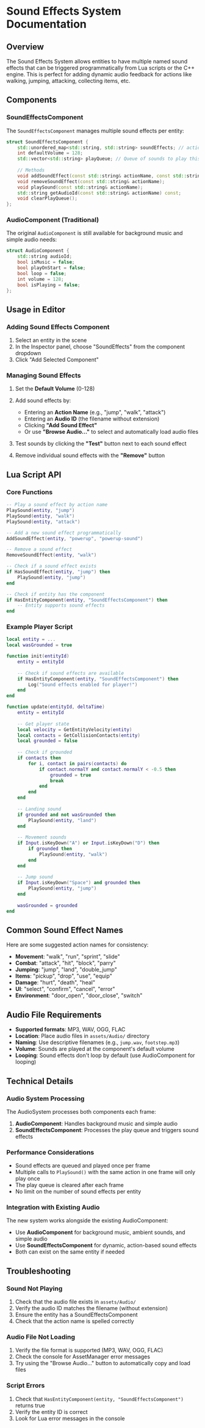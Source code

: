 # Sound Effects System Documentation

## Overview

The Sound Effects System allows entities to have multiple named sound effects that can be triggered programmatically from Lua scripts or the C++ engine. This is perfect for adding dynamic audio feedback for actions like walking, jumping, attacking, collecting items, etc.

## Components

### SoundEffectsComponent

The `SoundEffectsComponent` manages multiple sound effects per entity:

```cpp
struct SoundEffectsComponent {
    std::unordered_map<std::string, std::string> soundEffects; // action name -> audio ID
    int defaultVolume = 128;
    std::vector<std::string> playQueue; // Queue of sounds to play this frame
    
    // Methods
    void addSoundEffect(const std::string& actionName, const std::string& audioId);
    void removeSoundEffect(const std::string& actionName);
    void playSound(const std::string& actionName);
    std::string getAudioId(const std::string& actionName) const;
    void clearPlayQueue();
};
```

### AudioComponent (Traditional)

The original `AudioComponent` is still available for background music and simple audio needs:

```cpp
struct AudioComponent {
    std::string audioId;
    bool isMusic = false; 
    bool playOnStart = false;
    bool loop = false;
    int volume = 128;
    bool isPlaying = false;
};
```

## Usage in Editor

### Adding Sound Effects Component

1. Select an entity in the scene
2. In the Inspector panel, choose "SoundEffects" from the component dropdown
3. Click "Add Selected Component"

### Managing Sound Effects

1. Set the **Default Volume** (0-128)
2. Add sound effects by:
   - Entering an **Action Name** (e.g., "jump", "walk", "attack")
   - Entering an **Audio ID** (the filename without extension)
   - Clicking **"Add Sound Effect"**
   - Or use **"Browse Audio..."** to select and automatically load audio files

3. Test sounds by clicking the **"Test"** button next to each sound effect
4. Remove individual sound effects with the **"Remove"** button

## Lua Script API

### Core Functions

```lua
-- Play a sound effect by action name
PlaySound(entity, "jump")
PlaySound(entity, "walk")
PlaySound(entity, "attack")

-- Add a new sound effect programmatically
AddSoundEffect(entity, "powerup", "powerup-sound")

-- Remove a sound effect
RemoveSoundEffect(entity, "walk")

-- Check if a sound effect exists
if HasSoundEffect(entity, "jump") then
    PlaySound(entity, "jump")
end

-- Check if entity has the component
if HasEntityComponent(entity, "SoundEffectsComponent") then
    -- Entity supports sound effects
end
```

### Example Player Script

```lua
local entity = ...
local wasGrounded = true

function init(entityId)
    entity = entityId
    
    -- Check if sound effects are available
    if HasEntityComponent(entity, "SoundEffectsComponent") then
        Log("Sound effects enabled for player!")
    end
end

function update(entityId, deltaTime)
    entity = entityId
    
    -- Get player state
    local velocity = GetEntityVelocity(entity)
    local contacts = GetCollisionContacts(entity)
    local grounded = false
    
    -- Check if grounded
    if contacts then
        for i, contact in pairs(contacts) do
            if contact.normalY and contact.normalY < -0.5 then
                grounded = true
                break
            end
        end
    end
    
    -- Landing sound
    if grounded and not wasGrounded then
        PlaySound(entity, "land")
    end
    
    -- Movement sounds
    if Input.isKeyDown("A") or Input.isKeyDown("D") then
        if grounded then
            PlaySound(entity, "walk")
        end
    end
    
    -- Jump sound
    if Input.isKeyDown("Space") and grounded then
        PlaySound(entity, "jump")
    end
    
    wasGrounded = grounded
end
```

## Common Sound Effect Names

Here are some suggested action names for consistency:

- **Movement**: "walk", "run", "sprint", "slide"
- **Combat**: "attack", "hit", "block", "parry"
- **Jumping**: "jump", "land", "double_jump"
- **Items**: "pickup", "drop", "use", "equip"
- **Damage**: "hurt", "death", "heal"
- **UI**: "select", "confirm", "cancel", "error"
- **Environment**: "door_open", "door_close", "switch"

## Audio File Requirements

- **Supported formats**: MP3, WAV, OGG, FLAC
- **Location**: Place audio files in `assets/Audio/` directory
- **Naming**: Use descriptive filenames (e.g., `jump.wav`, `footstep.mp3`)
- **Volume**: Sounds are played at the component's default volume
- **Looping**: Sound effects don't loop by default (use AudioComponent for looping)

## Technical Details

### Audio System Processing

The AudioSystem processes both components each frame:

1. **AudioComponent**: Handles background music and simple audio
2. **SoundEffectsComponent**: Processes the play queue and triggers sound effects

### Performance Considerations

- Sound effects are queued and played once per frame
- Multiple calls to `PlaySound()` with the same action in one frame will only play once
- The play queue is cleared after each frame
- No limit on the number of sound effects per entity

### Integration with Existing Audio

The new system works alongside the existing AudioComponent:
- Use **AudioComponent** for background music, ambient sounds, and simple audio
- Use **SoundEffectsComponent** for dynamic, action-based sound effects
- Both can exist on the same entity if needed

## Troubleshooting

### Sound Not Playing
1. Check that the audio file exists in `assets/Audio/`
2. Verify the audio ID matches the filename (without extension)
3. Ensure the entity has a SoundEffectsComponent
4. Check that the action name is spelled correctly

### Audio File Not Loading
1. Verify the file format is supported (MP3, WAV, OGG, FLAC)
2. Check the console for AssetManager error messages
3. Try using the "Browse Audio..." button to automatically copy and load files

### Script Errors
1. Check that `HasEntityComponent(entity, "SoundEffectsComponent")` returns true
2. Verify the entity ID is correct
3. Look for Lua error messages in the console
